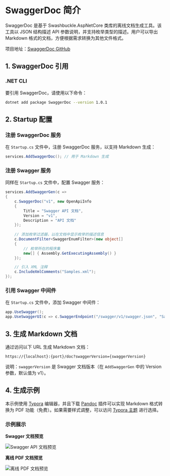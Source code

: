 # SwaggerDoc 简介

SwaggerDoc 是基于 Swashbuckle.AspNetCore 类库的离线文档生成工具。该工具以 JSON 结构描述 API 参数说明，并支持枚举类型的描述。用户可以导出 Markdown 格式的文档，方便根据需求转换为其他文件格式。

项目地址：[SwaggerDoc GitHub](https://github.com/liuweichaox/SwaggerDoc)

## 1. SwaggerDoc 引用

### .NET CLI

要引用 SwaggerDoc，请使用以下命令：

```bash
dotnet add package SwaggerDoc --version 1.0.1
```

## 2. Startup 配置

### 注册 SwaggerDoc 服务

在 `Startup.cs` 文件中，注册 SwaggerDoc 服务，以支持 Markdown 生成：

```csharp
services.AddSwaggerDoc(); // 用于 Markdown 生成
```

### 注册 Swagger 服务

同样在 `Startup.cs` 文件中，配置 Swagger 服务：

```csharp
services.AddSwaggerGen(c =>
{
    c.SwaggerDoc("v1", new OpenApiInfo 
    { 
        Title = "Swagger API 文档", 
        Version = "v1", 
        Description = "API 文档" 
    });
    
    // 添加枚举过滤器，以在文档中显示枚举的描述信息
    c.DocumentFilter<SwaggerEnumFilter>(new object[]
    {
        // 枚举所在的程序集
        new[] { Assembly.GetExecutingAssembly() }
    });

    // 引入 XML 注释
    c.IncludeXmlComments("Samples.xml");
});
```

### 引用 Swagger 中间件

在 `Startup.cs` 文件中，添加 Swagger 中间件：

```csharp
app.UseSwagger();
app.UseSwaggerUI(c => c.SwaggerEndpoint("/swagger/v1/swagger.json", "Samples v1"));
```

## 3. 生成 Markdown 文档

通过访问以下 URL 生成 Markdown 文档：

```
https://{localhost}:{port}/doc?swaggerVersion={swaggerVersion}
```

说明：`swaggerVersion` 是 Swagger 文档版本（在 `AddSwaggerGen` 中的 Version 参数，默认值为 v1）。

## 4. 生成示例

本示例使用 [Typora](https://www.typora.io/) 编辑器，并且下载 [Pandoc](https://github.com/jgm/pandoc/releases) 插件可以实现 Markdown 格式转换为 PDF 功能（免费）。如果需要样式调整，可以访问 [Typora 主题](https://theme.typora.io/) 进行选择。

### 示例展示

**Swagger 文档预览**

![Swagger API 文档预览](https://github.com/lwc1st/SwaggerDoc/blob/master/Docs/Images/api.png?raw=true)

**离线 PDF 文档预览**

![离线 PDF 文档预览](https://github.com/lwc1st/SwaggerDoc/blob/master/Docs/Images/swagger.png?raw=true)
